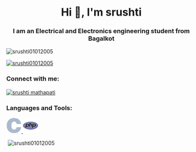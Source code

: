 <h1 align="center">Hi 👋, I'm srushti</h1>
<h3 align="center">I am an Electrical and Electronics engineering student from Bagalkot</h3>

<p align="left"> <img src="https://komarev.com/ghpvc/?username=srushti01012005&label=Profile%20views&color=0e75b6&style=flat" alt="srushti01012005" /> </p>

<p align="left"> <a href="https://github.com/ryo-ma/github-profile-trophy"><img src="https://github-profile-trophy.vercel.app/?username=srushti01012005" alt="srushti01012005" /></a> </p>

<h3 align="left">Connect with me:</h3>
<p align="left">
<a href="https://linkedin.com/in/srushti mathapati" target="blank"><img align="center" src="https://raw.githubusercontent.com/rahuldkjain/github-profile-readme-generator/master/src/images/icons/Social/linked-in-alt.svg" alt="srushti mathapati" height="30" width="40" /></a>
</p>

<h3 align="left">Languages and Tools:</h3>
<p align="left"> <a href="https://www.cprogramming.com/" target="_blank" rel="noreferrer"> <img src="https://raw.githubusercontent.com/devicons/devicon/master/icons/c/c-original.svg" alt="c" width="40" height="40"/> </a> <a href="https://www.php.net" target="_blank" rel="noreferrer"> <img src="https://raw.githubusercontent.com/devicons/devicon/master/icons/php/php-original.svg" alt="php" width="40" height="40"/> </a> </p>

<p>&nbsp;<img align="center" src="https://github-readme-stats.vercel.app/api?username=srushti01012005&show_icons=true&locale=en" alt="srushti01012005" /></p>

